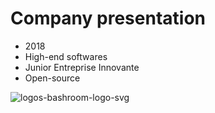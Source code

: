 # Company presentation

- 2018
- High-end softwares
- Junior Entreprise Innovante
- Open-source

![logos-bashroom-logo-svg](/logos/bashroom-logo.svg)
